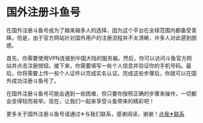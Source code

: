 # 国外注册斗鱼号

在国外注册斗鱼号成为了越来越多人的选择，因为这个平台在全球范围内都备受青睐。但是，由于官方网站针对国外用户的注册流程并不太清晰，许多人对此感到困惑。

首先，你需要使用VPN连接到中国大陆的服务器。然后，你可以访问斗鱼官方网站并点击注册按钮。接下来，你需要填写一些个人信息并验证你的手机号码。最后，你将需要上传一些个人证件以完成实名认证。完成这些步骤后，你就可以在国外成功注册斗鱼号了。

在国外注册斗鱼号可能会遇到一些困难，但只要你按照正确的步骤来操作，一切都会变得轻而易举。现在，让我们一起来享受斗鱼带来的精彩吧！

更多关于国外注册斗鱼号请通过✈与我们联系，感谢阅读，谢谢！[点我✈联系](https://w.k02.cc)
